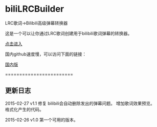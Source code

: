 # biliLRCBuilder
LRC歌词→Bilibili高级弹幕转换器

这是一个可以让你通过LRC歌词创建用于bilibili歌词弹幕的转换器。

[点击进入](http://zyzsdy.github.io/bililrcbuilder/)

国内github速度慢，可以访问下面的链接：

[国内版](http://zyzsdy.duapp.com/lrc/)

========================

## 更新日志

2015-02-27 v1.1
修复 bilibili会自动删除发出的弹幕问题。
增加歌词效果预览。
格式化产生的代码。

2015-02-26 v1.0
第一个可用的版本。